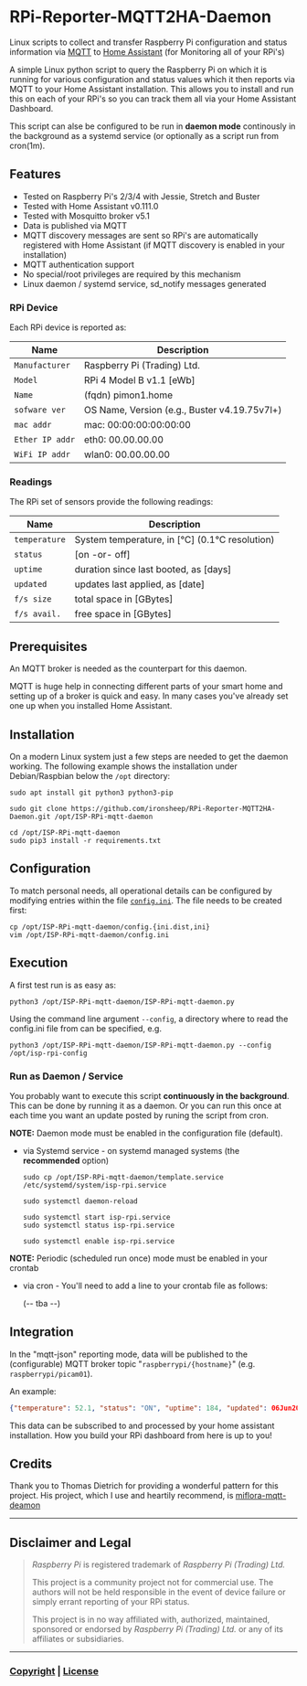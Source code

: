 # RPi-Reporter-MQTT2HA-Daemon
Linux scripts to collect and transfer Raspberry Pi configuration and status information via [MQTT](https://projects.eclipse.org/projects/iot.mosquitto) to [Home Assistant](https://www.home-assistant.io/) (for Monitoring all of your RPi's)

A simple Linux python script to query the Raspberry Pi on which it is running for various configuration and status values which it then reports via MQTT to your Home Assistant installation.  This allows you to install and run this on each of your RPi's so you can track them all via your Home Assistant Dashboard.

This script can alse be configured to be run in **daemon mode** continously in the background as a systemd service (or optionally as a script run from cron(1m).


## Features

* Tested on Raspberry Pi's 2/3/4 with Jessie, Stretch and Buster
* Tested with Home Assistant v0.111.0
* Tested with Mosquitto broker v5.1
* Data is published via MQTT
* MQTT discovery messages are sent so RPi's are automatically registered with Home Assistant (if MQTT discovery is enabled in your installation)
* MQTT authentication support
* No special/root privileges are required by this mechanism
* Linux daemon / systemd service, sd\_notify messages generated

### RPi Device

Each RPi device is reported as:

| Name            | Description |
|-----------------|-------------|
| `Manufacturer`   | Raspberry Pi (Trading) Ltd. |
| `Model`         | RPi 4 Model B v1.1 [eWb] |
| `Name`      | (fqdn) pimon1.home |
| `sofware ver`  | OS Name, Version (e.g., Buster v4.19.75v7l+) |
| `mac addr`       | mac: 00:00:00:00:00:00 |
| `Ether IP addr`       | eth0: 00.00.00.00 |
| `WiFi IP addr`       | wlan0: 00.00.00.00 |

### Readings

The RPi set of sensors provide the following readings:

| Name            | Description |
|-----------------|-------------|
| `temperature`   | System temperature, in [°C] (0.1°C resolution) |
| `status`         | [on -or- off] |
| `uptime`      | duration since last booted, as [days] |
| `updated`  | updates last applied, as [date] |
| `f/s size`       | total space in [GBytes] |
| `f/s avail.`       | free space in [GBytes] |

## Prerequisites

An MQTT broker is needed as the counterpart for this daemon.

MQTT is huge help in connecting different parts of your smart home and setting up of a broker is quick and easy. In many cases you've already set one up when you installed Home Assistant.

## Installation

On a modern Linux system just a few steps are needed to get the daemon working.
The following example shows the installation under Debian/Raspbian below the `/opt` directory:

```shell
sudo apt install git python3 python3-pip

sudo git clone https://github.com/ironsheep/RPi-Reporter-MQTT2HA-Daemon.git /opt/ISP-RPi-mqtt-daemon

cd /opt/ISP-RPi-mqtt-daemon
sudo pip3 install -r requirements.txt
```
## Configuration

To match personal needs, all operational details can be configured by modifying entries within the file [`config.ini`](config.ini.dist).
The file needs to be created first:

```shell
cp /opt/ISP-RPi-mqtt-daemon/config.{ini.dist,ini}
vim /opt/ISP-RPi-mqtt-daemon/config.ini
```

## Execution

A first test run is as easy as:

```shell
python3 /opt/ISP-RPi-mqtt-daemon/ISP-RPi-mqtt-daemon.py
```

Using the command line argument `--config`, a directory where to read the config.ini file from can be specified, e.g.

```shell
python3 /opt/ISP-RPi-mqtt-daemon/ISP-RPi-mqtt-daemon.py --config /opt/isp-rpi-config
```


### Run as Daemon / Service

You probably want to execute this script **continuously in the background**.
This can be done by running it as a daemon. Or you can run this once at each time you want an update posted by runing the script from cron.

**NOTE:** Daemon mode must be enabled in the configuration file (default).

- via Systemd service - on systemd managed systems (the **recommended** option)

   ```shell
   sudo cp /opt/ISP-RPi-mqtt-daemon/template.service /etc/systemd/system/isp-rpi.service

   sudo systemctl daemon-reload

   sudo systemctl start isp-rpi.service
   sudo systemctl status isp-rpi.service

   sudo systemctl enable isp-rpi.service
   ```
   
**NOTE:** Periodic (scheduled run once) mode must be enabled in your crontab

- via cron - You'll need to add a line to your crontab file as follows:

   (-- tba --)
   
## Integration

In the "mqtt-json" reporting mode, data will be published to the (configurable) MQTT broker topic "`raspberrypi/{hostname}`" (e.g. `raspberrypi/picam01`).

An example:

```json
{"temperature": 52.1, "status": "ON", "uptime": 184, "updated": 06Jun20, "fs-size": 64, "fs-avail": 13.5 }
```

This data can be subscribed to and processed by your home assistant installation. How you build your RPi dashboard from here is up to you!

## Credits

Thank you to Thomas Dietrich for providing a wonderful pattern for this project. His project, which I use and heartily recommend, is [miflora-mqtt-deamon](https://github.com/ThomDietrich/miflora-mqtt-daemon)

----


## Disclaimer and Legal

> *Raspberry Pi* is registered trademark of *Raspberry Pi (Trading) Ltd.*
>
> This project is a community project not for commercial use.
> The authors will not be held responsible in the event of device failure or simply errant reporting of your RPi status.
>
> This project is in no way affiliated with, authorized, maintained, sponsored or endorsed by *Raspberry Pi (Trading) Ltd.* or any of its affiliates or subsidiaries.

----


### [Copyright](copyright) | [License](LICENSE)
